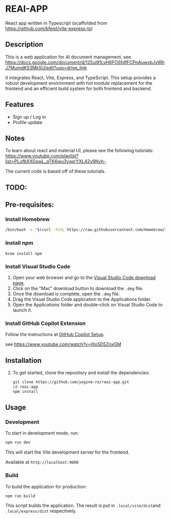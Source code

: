 # REAI-APP 
React app written in Typescript
(scaffolded from https://github.com/bfeist/vite-express-ts)

## Description

This is a web application for AI document management.
see https://docs.google.com/document/d/125ul91LyH6FOSfdfFCPnAuwxbJytRhJ7MumdKS3Mk5U/edit?usp=drive_link

It integrates React, Vite, Express, and TypeScript. This setup provides a robust development environment with hot module replacement for the frontend and an efficient build system for both frontend and backend.


## Features

- Sign up / Log in
- Profile update

## Notes

To learn about react and material UI, please see the following tutorials:
https://www.youtube.com/playlist?list=PLufbXXGswL_qTK6wu3yxprYXL42y9Nvh-

The current code is based off of these tutorials.

## TODO:

## Pre-requisites:

### Install Homebrew
```sh
/bin/bash -c "$(curl -fsSL https://raw.githubusercontent.com/Homebrew/install/HEAD/install.sh)"
```

### Install npm
```
brew install npm
```

### Install Visual Studio Code

1. Open your web browser and go to the [Visual Studio Code download page](https://code.visualstudio.com/Download).
2. Click on the "Mac" download button to download the `.dmg` file.
3. Once the download is complete, open the `.dmg` file.
4. Drag the Visual Studio Code application to the Applications folder.
5. Open the Applications folder and double-click on Visual Studio Code to launch it.

### Install GitHub Copilot Extension

Follow the instructions at [GitHub Copilot Setup](https://code.visualstudio.com/docs/copilot/setup).

see
https://www.youtube.com/watch?v=jXp5D5ZnxGM

## Installation

1. To get started, clone the repository and install the dependencies:

   ```bash
   git clone https://github.com/yogine-re/reai-app.git
   cd reai-app
   npm install
   ```

## Usage

### Development

To start in development mode, run:

```bash
npm run dev
```

This will start the Vite development server for the frontend.

Available at `http://localhost:9000`

### Build

To build the application for production:

```bash
npm run build
```

This script builds the application. The result is put in `.local/vite/dist`and `.local/express/dist` respectively.

